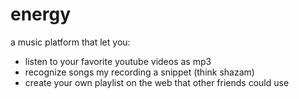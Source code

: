 # energy
a music platform that let you: 
- listen to your favorite youtube videos as mp3
- recognize songs my recording a snippet (think shazam)
- create your own playlist on the web that other friends could use 
